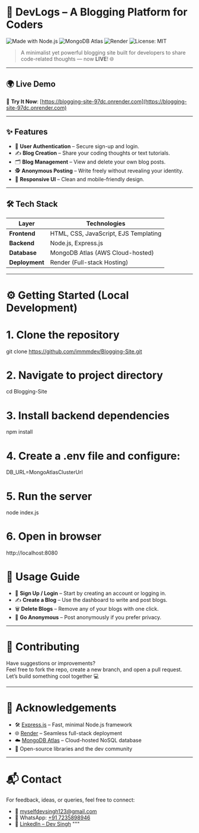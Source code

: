 # 🚀 DevLogs – A Blogging Platform for Coders

![Made with Node.js](https://img.shields.io/badge/Node.js-339933?style=for-the-badge&logo=nodedotjs&logoColor=white)
![MongoDB Atlas](https://img.shields.io/badge/MongoDB%20Atlas-AWS-green?style=for-the-badge&logo=mongodb)
![Render](https://img.shields.io/badge/Hosted%20on-Render-3d348b?style=for-the-badge&logo=render)
![License: MIT](https://img.shields.io/badge/License-MIT-blue.svg?style=for-the-badge)

> A minimalist yet powerful blogging site built for developers to share code-related thoughts — now **LIVE**! 🌐

---

## 🌍 Live Demo

🔗 **Try It Now**: [https://blogging-site-97dc.onrender.com](https://blogging-site-97dc.onrender.com)

---

## ✨ Features
- 🔐 **User Authentication** – Secure sign-up and login.
- ✍️ **Blog Creation** – Share your coding thoughts or text tutorials.
- 🗂️ **Blog Management** – View and delete your own blog posts.
- 🕵️ **Anonymous Posting** – Write freely without revealing your identity.
- 📱 **Responsive UI** – Clean and mobile-friendly design.

---

## 🛠️ Tech Stack

| Layer        | Technologies                              |
|--------------|--------------------------------------------|
| **Frontend** | HTML, CSS, JavaScript, EJS Templating      |
| **Backend**  | Node.js, Express.js                        |
| **Database** | MongoDB Atlas (AWS Cloud-hosted)           |
| **Deployment** | Render (Full-stack Hosting)              |

---

# ⚙️ Getting Started (Local Development)

# 1. Clone the repository
git clone https://github.com/immmdev/Blogging-Site.git

# 2. Navigate to project directory
cd Blogging-Site

# 3. Install backend dependencies
npm install

# 4. Create a .env file and configure:
DB_URL=MongoAtlasClusterUrl

# 5. Run the server
node index.js

# 6. Open in browser
http://localhost:8080

# 🧪 Usage Guide

- 🔐 **Sign Up / Login** – Start by creating an account or logging in.
- ✍️ **Create a Blog** – Use the dashboard to write and post blogs.
- 🗑️ **Delete Blogs** – Remove any of your blogs with one click.
- 👤 **Go Anonymous** – Post anonymously if you prefer privacy.

---

# 🤝 Contributing

Have suggestions or improvements?  
Feel free to fork the repo, create a new branch, and open a pull request.  
Let’s build something cool together 💻

---

# 🙌 Acknowledgements

- 🛠️ [Express.js](https://expressjs.com/) – Fast, minimal Node.js framework  
- 🌐 [Render](https://render.com) – Seamless full-stack deployment  
- ☁️ [MongoDB Atlas](https://www.mongodb.com/cloud/atlas) – Cloud-hosted NoSQL database  
- 🎨 Open-source libraries and the dev community  

---

# 📬 Contact

For feedback, ideas, or queries, feel free to connect:

- 📧 [myselfdevsingh123@gmail.com](mailto:myselfdevsingh123@gmail.com)  
- 💬 WhatsApp: [+91 7235898946](https://wa.me/917235898946)  
- 💼 [LinkedIn – Dev Singh](https://www.linkedin.com/in/dev-singh-a12308295)
"""

